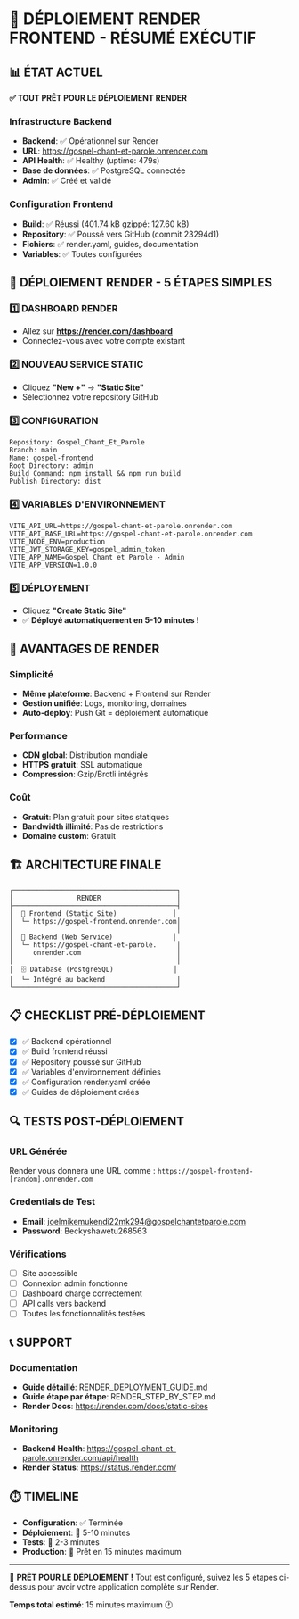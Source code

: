 # 🎯 DÉPLOIEMENT RENDER FRONTEND - RÉSUMÉ EXÉCUTIF

## 📊 ÉTAT ACTUEL
**✅ TOUT PRÊT POUR LE DÉPLOIEMENT RENDER**

### Infrastructure Backend
- **Backend**: ✅ Opérationnel sur Render
- **URL**: https://gospel-chant-et-parole.onrender.com
- **API Health**: ✅ Healthy (uptime: 479s)
- **Base de données**: ✅ PostgreSQL connectée
- **Admin**: ✅ Créé et validé

### Configuration Frontend
- **Build**: ✅ Réussi (401.74 kB gzippé: 127.60 kB)
- **Repository**: ✅ Poussé vers GitHub (commit 23294d1)
- **Fichiers**: ✅ render.yaml, guides, documentation
- **Variables**: ✅ Toutes configurées

## 🚀 DÉPLOIEMENT RENDER - 5 ÉTAPES SIMPLES

### 1️⃣ DASHBOARD RENDER
- Allez sur **https://render.com/dashboard**
- Connectez-vous avec votre compte existant

### 2️⃣ NOUVEAU SERVICE STATIC
- Cliquez **"New +"** → **"Static Site"**
- Sélectionnez votre repository GitHub

### 3️⃣ CONFIGURATION
```
Repository: Gospel_Chant_Et_Parole
Branch: main
Name: gospel-frontend
Root Directory: admin
Build Command: npm install && npm run build
Publish Directory: dist
```

### 4️⃣ VARIABLES D'ENVIRONNEMENT
```
VITE_API_URL=https://gospel-chant-et-parole.onrender.com
VITE_API_BASE_URL=https://gospel-chant-et-parole.onrender.com
VITE_NODE_ENV=production
VITE_JWT_STORAGE_KEY=gospel_admin_token
VITE_APP_NAME=Gospel Chant et Parole - Admin
VITE_APP_VERSION=1.0.0
```

### 5️⃣ DÉPLOYEMENT
- Cliquez **"Create Static Site"**
- ✅ **Déployé automatiquement en 5-10 minutes !**

## 🎉 AVANTAGES DE RENDER

### Simplicité
- **Même plateforme**: Backend + Frontend sur Render
- **Gestion unifiée**: Logs, monitoring, domaines
- **Auto-deploy**: Push Git = déploiement automatique

### Performance
- **CDN global**: Distribution mondiale
- **HTTPS gratuit**: SSL automatique
- **Compression**: Gzip/Brotli intégrés

### Coût
- **Gratuit**: Plan gratuit pour sites statiques
- **Bandwidth illimité**: Pas de restrictions
- **Domaine custom**: Gratuit

## 🏗️ ARCHITECTURE FINALE

```
┌─────────────────────────────────────────┐
│                RENDER                   │
├─────────────────────────────────────────┤
│  📱 Frontend (Static Site)              │
│  └─ https://gospel-frontend.onrender.com│
│                                         │
│  🔧 Backend (Web Service)               │
│  └─ https://gospel-chant-et-parole.     │
│     onrender.com                        │
│                                         │
│  🗄️ Database (PostgreSQL)               │
│  └─ Intégré au backend                  │
└─────────────────────────────────────────┘
```

## 📋 CHECKLIST PRÉ-DÉPLOIEMENT

- [x] ✅ Backend opérationnel
- [x] ✅ Build frontend réussi
- [x] ✅ Repository poussé sur GitHub
- [x] ✅ Variables d'environnement définies
- [x] ✅ Configuration render.yaml créée
- [x] ✅ Guides de déploiement créés

## 🔍 TESTS POST-DÉPLOIEMENT

### URL Générée
Render vous donnera une URL comme :
`https://gospel-frontend-[random].onrender.com`

### Credentials de Test
- **Email**: joelmikemukendi22mk294@gospelchantetparole.com
- **Password**: Beckyshawetu268563

### Vérifications
- [ ] Site accessible
- [ ] Connexion admin fonctionne
- [ ] Dashboard charge correctement
- [ ] API calls vers backend
- [ ] Toutes les fonctionnalités testées

## 📞 SUPPORT

### Documentation
- **Guide détaillé**: RENDER_DEPLOYMENT_GUIDE.md
- **Guide étape par étape**: RENDER_STEP_BY_STEP.md
- **Render Docs**: https://render.com/docs/static-sites

### Monitoring
- **Backend Health**: https://gospel-chant-et-parole.onrender.com/api/health
- **Render Status**: https://status.render.com/

## ⏱️ TIMELINE

- **Configuration**: ✅ Terminée
- **Déploiement**: 🔄 5-10 minutes
- **Tests**: 🔄 2-3 minutes
- **Production**: 🎯 Prêt en 15 minutes maximum

---

🎯 **PRÊT POUR LE DÉPLOIEMENT !**
Tout est configuré, suivez les 5 étapes ci-dessus pour avoir votre application complète sur Render.

**Temps total estimé**: 15 minutes maximum 🕐
